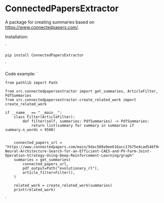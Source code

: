 # ConnectedPapersExtractor
A package for creating summaries based on https://www.connectedpapers.com/.

Installation:

`

    pip install ConnectedPapersExtractor
`

Code example:
`

    from pathlib import Path
    
    from src.connectedpapersextractor import get_summaries, ArticleFilter, PdfSummaries
    from src.connectedpapersextractor.create_related_work import create_related_work
    
    if __name__ == "__main__":
        class Filter(ArticleFilter):
            def filter(self, summaries: PdfSummaries) -> PdfSummaries:
                return list(summary for summary in summaries if summary.n_words < 9500)
    
    
        connected_papers_url = "https://www.connectedpapers.com/main/9dac589a9ee616acc17b75e4cad546f94ce6777d/Evolutionary%20Based-Neural-Architecture-Search-for-an-Efficient-CAES-and-PV-Farm-Joint-Operation-Strategy-Using-Deep-Reinforcement-Learning/graph"
        summaries = get_summaries(
            connected_papers_url,
            pdf_output=Path("evolutionary_rl"),
            article_filter=Filter(),
        )
    
        related_work = create_related_work(summaries)
        print(related_work)
`